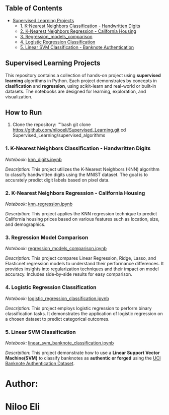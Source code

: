 ## Table of Contents

- [Supervised Learning Projects](#supervised-learning-projects)
  - [1. K-Nearest Neighbors Classification - Handwritten Digits](#1-k-nearest-neighbors-classification---handwritten-digits)
  - [2. K-Nearest Neighbors Regression - California Housing](#2-k-nearest-neighbors-regression---california-housing)
  - [3. Regression_models_comparison](#3-regression-model-comparison)
  - [4. Logistic Regression Classification](#4-logistic-regression-classification)
  - [5. Linear SVM Classification - Banknote Authentication](#5-linear-svm-classification)

## Supervised Learning Projects

This repository contains a collection of hands-on project using **supervised learning** algorithms in Python. Each project demonstrates by concepts in **clasification** and **regression**, using scikit-learn and real-world or built-in datasets. The notebooks are designed for learning, exploration, and visualization.

## How to Run

1. Clone the repository:
   '''bash
   git clone https://github.com/nilooeli/Supervised_Learning.git
   cd Supervised_Learning/supervised_algorithms

### 1. K-Nearest Neighbors Classification - Handwritten Digits

*Notebook:* [knn_digits.ipynb](supervised_algorithms/knn_digits.ipynb)

*Description:* This project utilizes the K-Nearest Neighbors (KNN) algorithm to classify handwritten digits using the MNIST dataset. The goal is to accurately predict digit labels based on pixel data.

### 2. K-Nearest Neighbors Regression - California Housing

*Notebook:* [knn_regression.ipynb](supervised_algorithms/knn_regression.ipynb)

*Description:* This project applies the KNN regression technique to predict California housing prices based on various features such as location, size, and demographics.

### 3. Regression Model Comparison

*Notebook:* [regression_models_comparison.ipynb](supervised_algorithms/regression_models_comparison.ipynb)

*Description:* This project compares Linear Regression, Ridge, Lasso, and Elasticnet regression models to understand their performance differences. It provides insights into regularization techniques and their impact on model accuracy. Includes side-by-side results for easy comparison.

### 4. Logistic Regression Classification

*Notebook:* [logistic_regression_classification.ipynb](supervised_algorithms/logistic_regression_classification.ipynb)

*Description:* This project employs logistic regression to perform binary classification tasks. It demonstrates the application of logistic regression on a chosen dataset to predict categorical outcomes.

### 5. Linear SVM Classification

*Notebook:* [linear_svm_banknote_classification.ipynb](supervised_algorithms/linear_svm_banknote_classification.ipynb)

*Description:* This project demonstrate how to use a **Linear Support Vector Machine(SVM)** to classify banknotes as **authentic or forged** using the [UCI Banknote Authentication Dataset](https://archive.ics.uci.edu/ml/datasets/banknote+authentication).



      
      



















     
# Author:
# Niloo Eli
